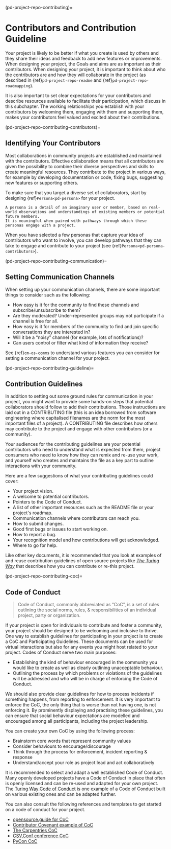 (pd-project-repo-contributing)=
# Contributors and Contribution Guideline

Your project is likely to be better if what you create is used by others and they share their ideas and feedback to add new features or improvements.
When designing your project, the Goals and aims are as important as their contributors.
When designing your project, it is important to think about who the contributors are and how they will collaborate in the project (as described in {ref}`pd-project-repo-readme` and {ref}`pd-project-repo-roadmapping`).

It is also important to set clear expectations for your contributors and describe resources available to facilitate their participation, which discuss in this subchapter.
The working relationships you establish with your contributors by welcoming them, engaging with them and supporting them, makes your contributors feel valued and excited about their contributions.

(pd-project-repo-contributing-contributors)=
## Identifying Your Contributors

Most collaborations in community projects are established and maintained with the contributors.
Effective collaboration means that all contributors are given the possibility to combine their diverse perspectives and skills to create meaningful resources. 
They contribute to the project in various ways, for example by developing documentation or code, fixing bugs, suggesting new features or supporting others.

To make sure that you target a diverse set of collaborators, start by designing {ref}`Persona<pd-persona>` for your project.

```{note}
A persona is a detail of an imaginary user or member, based on real-world observations and understandings of existing members or potential future members. 
It is meaningful when paired with pathways through which these personas engage with a project.
```

When you have selected a few personas that capture your idea of contributors who want to involve, you can develop pathways that they can take to engage and contribute to your project (see {ref}`Persona<pd-persona-contributors>`).

(pd-project-repo-contributing-communication)=
## Setting Communication Channels

When setting up your communication channels, there are some important things to consider such as the following:
- How easy is it for the community to find these channels and subscribe/unsubscribe to them?
- Are they moderated? Under-represented groups may not participate if a channel is free for all.
- How easy is it for members of the community to find and join specific conversations they are interested in?
- Will it be a “noisy” channel (for example, lots of notifications)?
- Can users control or filter what kind of information they receive?

See {ref}`cm-os-comms` to understand various features you can consider for setting a communication channel for your project.

(pd-project-repo-contributing-guideline)=
## Contribution Guidelines

In addition to setting out some ground rules for communication in your project, you might want to provide some hands-on steps that potential collaborators should follow to add their contributions.
Those instructions are laid out in a CONTRIBUTING file (this is an idea borrowed from software engineering where capitalised filenames are the norm for the most important files of a project).
A CONTRIBUTING file describes how others may contribute to the project and engage with other contributors (or a community).

Your audiences for the contributing guidelines are your potential contributors who need to understand what is expected from them, project consumers who need to know how they can remix and re-use your work, and yourself who creates and maintains the file as a key part to outline interactions with your community.

Here are a few suggestions of what your contributing guidelines could cover:

* Your project vision.
* A welcome to potential contributors.
* Pointers to the Code of Conduct.
* A list of other important resources such as the README file or your project's roadmap.
* Communication channels where contributors can reach you.
* How to submit changes.
* Good first bugs or issues to start working on.
* How to report a bug.
* Your recognition model and how contributions will get acknowledged.
* Where to go for help.

Like other key documents, it is recommended that you look at examples of and reuse contribution guidelines of open source projects like [_The Turing Way_](https://github.com/alan-turing-institute/the-turing-way/blob/lottycoupat-roadmapping-casestudy/CONTRIBUTING.md) that describes how you can contribute or re-this project.

(pd-project-repo-contributing-coc)=
## Code of Conduct

> Code of Conduct, commonly abbreviated as “CoC”, is a set of rules outlining the social norms, rules, & responsibilities of an individual project, party or organization.

If your project is open for individuals to contribute and foster a community, your project should be designed to be welcoming and inclusive to thrive.
One way to establish guidelines for participating in your project is to create a CoC and Participating Guidelines.
These documents can be used for virtual interactions but also for any events you might host related to your project.
Codes of Conduct serve two main purposes:
* Establishing the kind of behaviour encouraged in the community you would like to create as well as clearly outlining unacceptable behaviour.
* Outlining the process by which problems or violations of the guidelines will be addressed and who will be in charge of enforcing the Code of Conduct.

We should also provide clear guidelines for how to process incidents if something happens, from reporting to enforcement.
It is very important to enforce the CoC, the only thing that is worse than not having one, is not enforcing it. 
By prominently displaying and practising these guidelines, you can ensure that social behaviour expectations are modelled and encouraged among all participants, including the project leadership. 

You can create your own CoC by using the following process:
* Brainstorm core words that represent community values
* Consider behaviours to encourage/discourage
* Think through the process for enforcement, incident reporting & response
* Understand/accept your role as project lead and act collaboratively

It is recommended to select and adapt a well established Code of Conduct.
Many openly developed projects have a Code of Conduct in place that often is openly licensed and can be re-used and adapted for your own project.
The [Turing Way Code of Conduct](https://github.com/alan-turing-institute/the-turing-way/blob/master/CODE_OF_CONDUCT.md) is one example of a Code of Conduct built on various existing ones and can be adapted further.

You can also consult the following references and templates to get started on a code of conduct for your project.
- [opensource.guide for CoC](http://opensource.guide/code-of-conduct/)
- [Contributor Covenant example of CoC](http://contributor-covenant.org/)
- [The Carpentries CoC](https://docs.carpentries.org/topic_folders/policies/code-of-conduct.html)
- [CSV,Conf conference CoC](https://github.com/csvconf/csvconf.com/blob/gh-pages/coc.md)
- [PyCon CoC](https://us.pycon.org/2020/about/code-of-conduct/)
